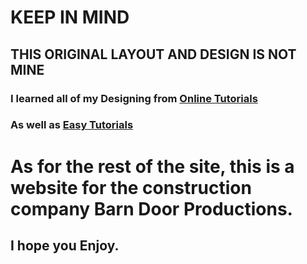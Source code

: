 # **KEEP IN MIND**
## **THIS ORIGINAL LAYOUT AND DESIGN IS NOT MINE**
### I learned all of my Designing from [Online Tutorials](https://www.youtube.com/@OnlineTutorialsYT)
### As well as [Easy Tutorials](https://www.youtube.com/@EasyTutorialsVideo)

# As for the rest of the site, this is a website for the construction company **Barn Door Productions.**
## I hope you Enjoy.
